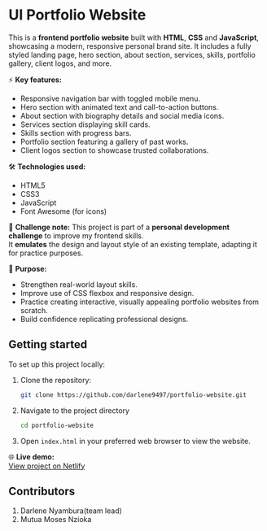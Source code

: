 # UI Portfolio Website

This is a **frontend portfolio website** built with **HTML**, **CSS** and **JavaScript**, showcasing a modern, responsive personal brand site. It includes a fully styled landing page, hero section, about section, services, skills, portfolio gallery, client logos, and more.

⚡ **Key features:**
- Responsive navigation bar with toggled mobile menu.
- Hero section with animated text and call-to-action buttons.
- About section with biography details and social media icons.
- Services section displaying skill cards.
- Skills section with progress bars.
- Portfolio section featuring a gallery of past works.
- Client logos section to showcase trusted collaborations.

🛠 **Technologies used:**
- HTML5
- CSS3
- JavaScript
- Font Awesome (for icons)

🚀 **Challenge note:**
This project is part of a **personal development challenge** to improve my frontend skills.  
It **emulates** the design and layout style of an existing template, adapting it for practice purposes.

🎯 **Purpose:**
- Strengthen real-world layout skills.
- Improve use of CSS flexbox and responsive design.
- Practice creating interactive, visually appealing portfolio websites from scratch.
- Build confidence replicating professional designs.

## Getting started

To set up this project locally:

1. Clone the repository:
   ```bash
   git clone https://github.com/darlene9497/portfolio-website.git
   ```
2. Navigate to the project directory
   ```bash
   cd portfolio-website
    ```
3. Open ```index.html``` in your preferred web browser to view the website.

🌐 **Live demo:**  
[View project on Netlify](https://portfolio-website-replica.netlify.app/)

## Contributors
1. Darlene Nyambura(team lead)
2. Mutua Moses Nzioka
